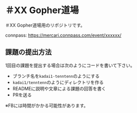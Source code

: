 # ＃XX Gopher道場
＃XX Gopher道場用のリポジトリです。

connpass: https://mercari.connpass.com/event/xxxxxx/

## 課題の提出方法

1回目の課題を提出する場合は次のようにコードを書いて下さい。

* ブランチ名を`kadai1-tenntenn`のようにする
* `kadai1/tenntenn`のようにディレクトリを作る
* READMEに説明や文章による課題の回答を書く
* PRを送る

※FBには時間がかかる可能性があります。

